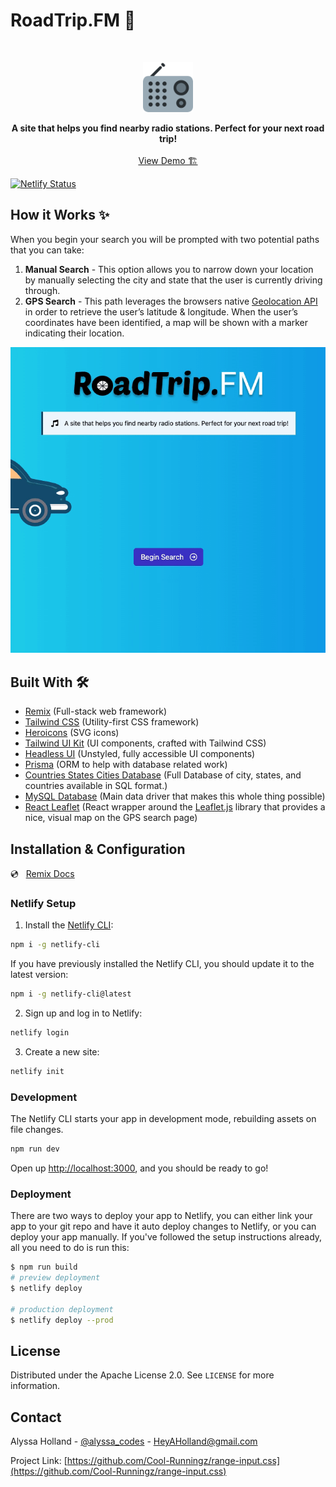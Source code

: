 # RoadTrip.FM 🚗

<!-- PROJECT LOGO -->
<br />
<p align="center">
  <a href="https://github.com/Cool-Runningz/roadtrip-fm">
    <img src="https://github.com/Cool-Runningz/roadtrip-fm/blob/main/public/apple-touch-icon.png" alt="Logo" width="80" height="80">
  </a>
  <p align="center">
  <strong> A site that helps you find nearby radio stations. Perfect for your next road trip!</strong>
    <br />
    <br />
    <a href="https://www.roadtripfm.live">View Demo 🏗️</a>
  </p>
</p>

[![Netlify Status](https://api.netlify.com/api/v1/badges/c0eda4ae-31a9-4054-ae8a-ab5dc49cd791/deploy-status)](https://app.netlify.com/sites/roadtrip-fm/deploys)

<!-- ABOUT THE PROJECT -->

## How it Works ✨

When you begin your search you will be prompted with two potential paths that you can take:

1. **Manual Search** - This option allows you to narrow down your location by manually selecting the city and state that the user is currently driving through.
2. **GPS Search** - This path leverages the browsers native [Geolocation API](https://developer.mozilla.org/en-US/docs/Web/API/Geolocation_API) in order to retrieve the user’s latitude & longitude. When the user’s coordinates have been identified, a map will be shown with a marker
   indicating their location.

<img src="public/roadtrip-fm-demo.gif" height="auto" width="800px"  margin="20px">

## Built With 🛠️

- [Remix](https://remix.run/) (Full-stack web framework)
- [Tailwind CSS](https://tailwindcss.com/) (Utility-first CSS framework)
- [Heroicons](https://heroicons.com) (SVG icons)
- [Tailwind UI Kit](https://tailwindui.com) (UI components, crafted with Tailwind CSS)
- [Headless UI](https://headlessui.dev) (Unstyled, fully accessible UI components)
- [Prisma](https://www.prisma.io/) (ORM to help with database related work)
- [Countries States Cities Database](https://github.com/dr5hn/countries-states-cities-database) (Full Database of city, states, and countries available in SQL format.)
- [MySQL Database](https://www.mysql.com/) (Main data driver that makes this whole thing possible)
- [React Leaflet](https://react-leaflet.js.org/) (React wrapper around the [Leaflet.js](https://leafletjs.com/) library that provides a nice, visual map on the GPS search page)

## Installation & Configuration

💿 &nbsp; [Remix Docs](https://remix.run/docs)

### Netlify Setup

1. Install the [Netlify CLI](https://www.netlify.com/products/dev/):

```sh
npm i -g netlify-cli
```

If you have previously installed the Netlify CLI, you should update it to the latest version:

```sh
npm i -g netlify-cli@latest
```

2. Sign up and log in to Netlify:

```sh
netlify login
```

3. Create a new site:

```sh
netlify init
```

### Development

The Netlify CLI starts your app in development mode, rebuilding assets on file changes.

```sh
npm run dev
```

Open up [http://localhost:3000](http://localhost:3000), and you should be ready to go!

### Deployment

There are two ways to deploy your app to Netlify, you can either link your app to your git repo and have it auto deploy changes to Netlify, or you can deploy your app manually. If you've followed the setup instructions already, all you need to do is run this:

```sh
$ npm run build
# preview deployment
$ netlify deploy

# production deployment
$ netlify deploy --prod
```

## License

Distributed under the Apache License 2.0. See `LICENSE` for more information.

## Contact

Alyssa Holland - [@alyssa_codes](https://twitter.com/alyssa_codes) - HeyAHolland@gmail.com

Project Link: [https://github.com/Cool-Runningz/range-input.css](https://github.com/Cool-Runningz/range-input.css)
